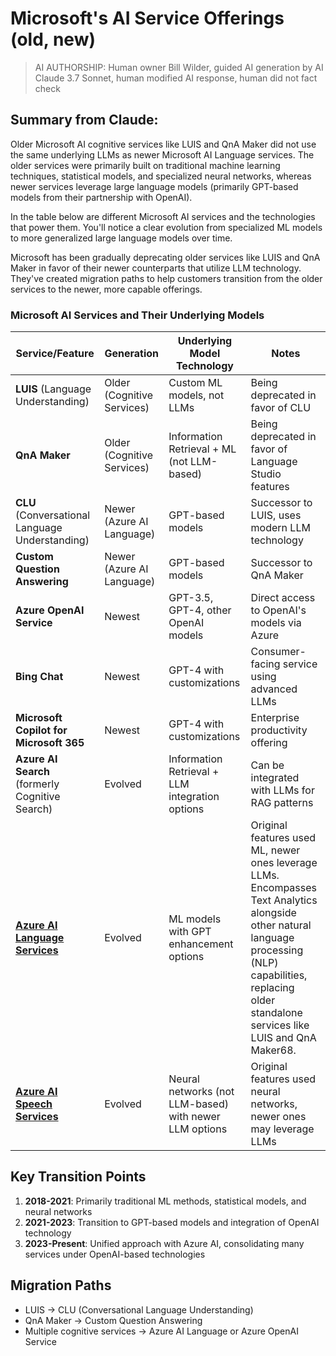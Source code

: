 # Microsoft's AI Service Offerings (old, new)

> AI AUTHORSHIP: Human owner Bill Wilder, guided AI generation by AI Claude 3.7 Sonnet, human modified AI response, human did not fact check

## Summary from Claude:

Older Microsoft AI cognitive services like LUIS and QnA Maker did not use the same underlying LLMs as newer Microsoft AI Language services. The older services were primarily built on traditional machine learning techniques, statistical models, and specialized neural networks, whereas newer services leverage large language models (primarily GPT-based models from their partnership with OpenAI).

In the table below are different Microsoft AI services and the technologies that power them. You'll notice a clear evolution from specialized ML models to more generalized large language models over time.

Microsoft has been gradually deprecating older services like LUIS and QnA Maker in favor of their newer counterparts that utilize LLM technology. They've created migration paths to help customers transition from the older services to the newer, more capable offerings.

### Microsoft AI Services and Their Underlying Models

| Service/Feature | Generation | Underlying Model Technology | Notes |
|-----------------|------------|------------------------------|-------|
| **LUIS** (Language Understanding) | Older (Cognitive Services) | Custom ML models, not LLMs | Being deprecated in favor of CLU |
| **QnA Maker** | Older (Cognitive Services) | Information Retrieval + ML (not LLM-based) | Being deprecated in favor of Language Studio features |
| **CLU** (Conversational Language Understanding) | Newer (Azure AI Language) | GPT-based models | Successor to LUIS, uses modern LLM technology |
| **Custom Question Answering** | Newer (Azure AI Language) | GPT-based models | Successor to QnA Maker |
| **Azure OpenAI Service** | Newest | GPT-3.5, GPT-4, other OpenAI models | Direct access to OpenAI's models via Azure |
| **Bing Chat** | Newest | GPT-4 with customizations | Consumer-facing service using advanced LLMs |
| **Microsoft Copilot for Microsoft 365** | Newest | GPT-4 with customizations | Enterprise productivity offering |
| **Azure AI Search** (formerly Cognitive Search) | Evolved | Information Retrieval + LLM integration options | Can be integrated with LLMs for RAG patterns |
| **[Azure AI Language Services](https://learn.microsoft.com/en-us/azure/ai-services/language-service/)** | Evolved | ML models with GPT enhancement options | Original features used ML, newer ones leverage LLMs. Encompasses Text Analytics alongside other natural language processing (NLP) capabilities, replacing older standalone services like LUIS and QnA Maker68. |
| **[Azure AI Speech Services](https://learn.microsoft.com/en-us/azure/ai-services/speech-service/)** | Evolved | Neural networks (not LLM-based) with newer LLM options | Original features used neural networks, newer ones may leverage LLMs |

## Key Transition Points

1. **2018-2021**: Primarily traditional ML methods, statistical models, and neural networks
2. **2021-2023**: Transition to GPT-based models and integration of OpenAI technology
3. **2023-Present**: Unified approach with Azure AI, consolidating many services under OpenAI-based technologies

## Migration Paths

* LUIS → CLU (Conversational Language Understanding)
* QnA Maker → Custom Question Answering
* Multiple cognitive services → Azure AI Language or Azure OpenAI Service
